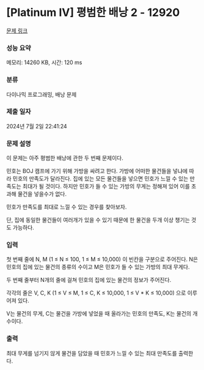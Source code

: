 # [Platinum IV] 평범한 배낭 2 - 12920 

[문제 링크](https://www.acmicpc.net/problem/12920) 

### 성능 요약

메모리: 14260 KB, 시간: 120 ms

### 분류

다이나믹 프로그래밍, 배낭 문제

### 제출 일자

2024년 7월 2일 22:41:24

### 문제 설명

<p>이 문제는 아주 평범한 배낭에 관한 두 번째 문제이다.</p>

<p>민호는 BOJ 캠프에 가기 위해 가방을 싸려고 한다. 가방에 어떠한 물건들을 넣냐에 따라 민호의 만족도가 달라진다. 집에 있는 모든 물건들을 넣으면 민호가 느낄 수 있는 만족도는 최대가 될 것이다. 하지만 민호가 들 수 있는 가방의 무게는 정해져 있어 이를 초과해 물건을 넣을수가 없다.</p>

<p>민호가 만족도를 최대로 느낄 수 있는 경우를 찾아보자.</p>

<p>단, 집에 동일한 물건들이 여러개가 있을 수 있기 때문에 한 물건을 두개 이상 챙기는 것도 가능하다.</p>

### 입력 

 <p>첫 번째 줄에 N, M (1 ≤ N ≤ 100, 1 ≤ M ≤ 10,000) 이 빈칸을 구분으로 주어진다. N은 민호의 집에 있는 물건의 종류의 수이고 M은 민호가 들 수 있는 가방의 최대 무게다.</p>

<p>두 번째 줄부터 N개의 줄에 걸쳐 민호의 집에 있는 물건의 정보가 주어진다.</p>

<p>각각의 줄은 V, C, K (1 ≤ V ≤ M, 1 ≤ C, K ≤ 10,000, 1 ≤ V * K ≤ 10,000) 으로 이루어져 있다.</p>

<p>V는 물건의 무게, C는 물건을 가방에 넣었을 때 올라가는 민호의 만족도, K는 물건의 개수이다.</p>

### 출력 

 <p>최대 무게를 넘기지 않게 물건을 담았을 때 민호가 느낄 수 있는 최대 만족도를 출력한다.</p>

